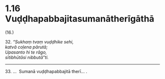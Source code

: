 # 1.16 Vuḍḍhapabbajitasumanātherīgāthā

(16.)

32\. _“Sukhaṃ tvaṃ vuḍḍhike sehi,_  
_katvā coḷena pārutā;_  
_Upasanto hi te rāgo,_  
_sītibhūtāsi nibbutā”ti._  

---

33\. …  Sumanā vuḍḍhapabbajitā therī… .
